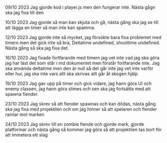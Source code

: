 09/10 2023
Jag gjorde kod i player.js men den fungerar inte. Nästa gågn ska jag fixa till den

10/10 2023
Jag gjorde så man kan skjuta och gå, nästa gång ska jag se till att lägga en timer så man inte kan spamma.

12/10 2023
Jag gjorde inte så mycket, jag försökte bara fixa problemet med timern men det gick inte så bra, Detlatime undefined, shoottime undefined. Nästa gång så ska jag fixa det.

16/10 2023
Jag fixade fortfarande med timern jag vet inte vad jag ska göra jag har läst det som står i md dokumentet men förstår fortfarande inte. Jag ska använda deltatime men den är null så det går inte jag vet inte varför eller hur, jag ska inte vars allt ska skrivas allt går åt skogen hjälp

19/10 2023
Jag gav upp på timer och gick vidare, jag hann göra UI och enemy classen, jag hann göra slimes och sen ska jag fortsätta med att spawna fiender.

23/10 2023
Jag skrev så att fiender spawnas och kan dödas, nästa gång ska jag fixa med projektilen och om jag hinner så att spelaren och fiender ramlar mot marken

24/10 2023
Jag skrev till en zombie fiende och gjorde mark, gjorde platformar och nästa gång så kommer jag göra så att projektilen tas bort för att immetera ett slag
